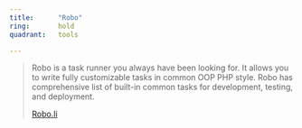 ```yaml
---
title:      "Robo"
ring:       hold
quadrant:   tools

---
```


> Robo is a task runner you always have been looking for. It allows you to write fully customizable tasks in common OOP PHP style. Robo has comprehensive list of built-in common tasks for development, testing, and deployment.
> 
> [Robo.li](https://robo.li)